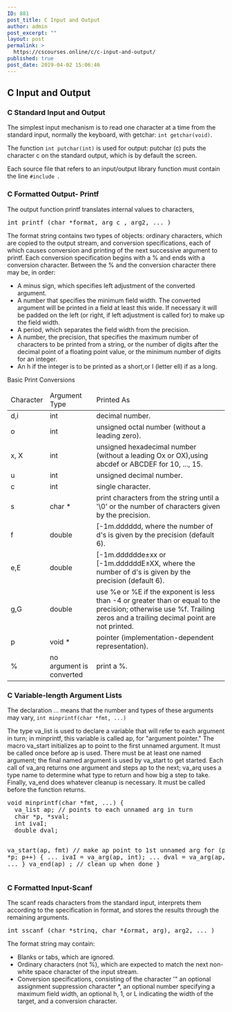 ```yaml
---
ID: 881
post_title: C Input and Output
author: admin
post_excerpt: ""
layout: post
permalink: >
  https://cscourses.online/c/c-input-and-output/
published: true
post_date: 2019-04-02 15:06:46
---
```

<h2>C Input and Output</h2>
<h3>C Standard Input and Output</h3>
<p>The simplest input mechanism is to read one character at a time from the standard input, normally the keyboard, with getchar: <code>int getchar(void)</code>.</p>
<p>The function <code>int putchar(int)</code> is used for output: putchar (c) puts the character c on the standard output, which is by default the screen.</p>
<p>Each source file that refers to an input/output library function must contain the line <code>#include <stdio.h></code>.</p>

<h3>C Formatted Output- Printf</h3>
<p>The output function printf translates internal values to characters,</p>
<pre>int printf (char *format, arg c , arg2, ... )</pre>

<p>The format string contains two types of objects: ordinary characters, which are copied to the output stream, and conversion specifications, each of which causes conversion and printing of the next successive argument to printf. Each conversion specification begins with a % and ends with a conversion character. Between the % and the conversion character there may be, in order:</p>
<ul>
<li>A minus sign, which specifies left adjustment of the converted argument.</li>
<li>A number that specifies the minimum field width. The converted argument will be printed in a field at least this wide. If necessary it will be padded on the left (or right, if left adjustment is called for) to make up the field width.</li>
<li>A period, which separates the field width from the precision.</li>
<li>A number, the precision, that specifies the maximum number of characters to be printed from a string, or the number of digits after the decimal point of a floating point value, or the minimum number of digits for an integer.</li>
<li>An h if the integer is to be printed as a short,or I (letter ell) if as a long.</li>
</ul>
<p>Basic Print Conversions</p>
<table>
<thead>
<tr><td>Character</td><td>Argument Type</td><td>Printed As</td></tr>
</thead>
<tbody>
<tr><td>d,i</td><td>int</td><td>decimal number.</td></tr>
<tr><td>o</td><td>int</td><td>unsigned octal number (without a leading zero).</td></tr>
<tr><td>x, X</td><td>int</td><td>unsigned hexadecimal number (without a leading Ox or OX),using abcdef or ABCDEF for 10, ..., 15.</td></tr>
<tr><td>u</td><td>int</td><td>unsigned decimal number.</td></tr>
<tr><td>c</td><td>int</td><td>single character.</td></tr>
<tr><td>s</td><td>char *</td><td>print characters from the string until a '\0' or the number of characters given by the precision.</td></tr>
<tr><td>f</td><td>double</td><td>[-1m.dddddd, where the number of d's is given by the precision (default 6).</td></tr>
<tr><td>e,E</td><td>double</td><td>[-1m.dddddde±xx or [-1m.ddddddE±XX, where the number of d's is given by the precision (default 6).</td></tr>
<tr><td>g,G</td><td>double</td><td>use %e or %E if the exponent is less than -4 or greater than or equal to the precision; otherwise use %f. Trailing zeros and a trailing decimal point are not printed.</td></tr>
<tr><td>p</td><td>void *</td><td>pointer (implementation-dependent representation).</td></tr>
<tr><td>%</td><td>no argument is converted</td><td>print a %.</td></tr>
</tbody>
</table>

<h3>C Variable-length Argument Lists</h3>
<p>The declaration ... means that the number and types of these arguments may vary, <code>int minprintf(char *fmt, ...)</code></p>
<p>The type va_list is used to declare a variable that will refer to each argument in turn; in minprintf, this variable is called ap, for "argument pointer."
The macro va_start initializes ap to point to the first unnamed argument. It must be called once before ap is used. There must be at least one named argument;
the final named argument is used by va_start to get started. Each call of va_arq returns one argument and steps ap to the next; va_arq uses a type name to determine what type to return and how big a step to take. Finally, va_end does whatever cleanup is necessary. It must be called before the function returns.</p>
<pre>
void minprintf(char *fmt, ...) {
  va_list ap; // points to each unnamed arg in turn
  char *p, *sval;
  int ivaI;
  double dval;

  va_start(ap, fmt) // make ap point to 1st unnamed arg
  for (p = fmt; *p; p++) {
    ...
    ivaI = va_arg(ap, int);
    ...
    dval = va_arg(ap, double);
    ...
  }
  va_end(ap) ; // clean up when done
}
</pre>

<h3>C Formatted Input-Scanf</h3>
<p>The scanf reads characters from the standard input, interprets them according to the specification in format, and stores the results through the remaining arguments.</pre>
<pre>int sscanf (char *strinq, char *£ormat, arg), arg2, ... )</pre>
<p>The format string may contain:</p>
<ul>
<li>Blanks or tabs, which are ignored.</li>
<li>Ordinary characters (not %), which are expected to match the next non-white space character of the input stream.</li>
<li>Conversion specifications, consisting of the character '" an optional assignment suppression character *, an optional number specifying a maximum field width, an optional h, 1, or L indicating the width of the target, and a conversion character.</li>
</ul>